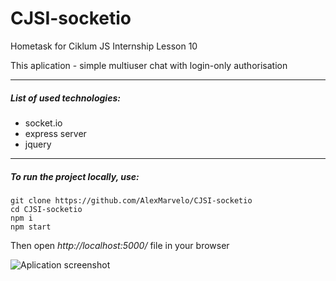 # CJSI-socketio
Hometask for Ciklum JS Internship Lesson 10

This aplication - simple multiuser chat with login-only authorisation

---

##### List of used technologies:
- socket.io
- express server
- jquery

---

##### To run the project locally, use:
```
git clone https://github.com/AlexMarvelo/CJSI-socketio
cd CJSI-socketio
npm i
npm start
```
Then open *http://localhost:5000/* file in your browser

![Aplication screenshot](http://heyalex.xyz/static/img/screen-socketio-chat.png)
